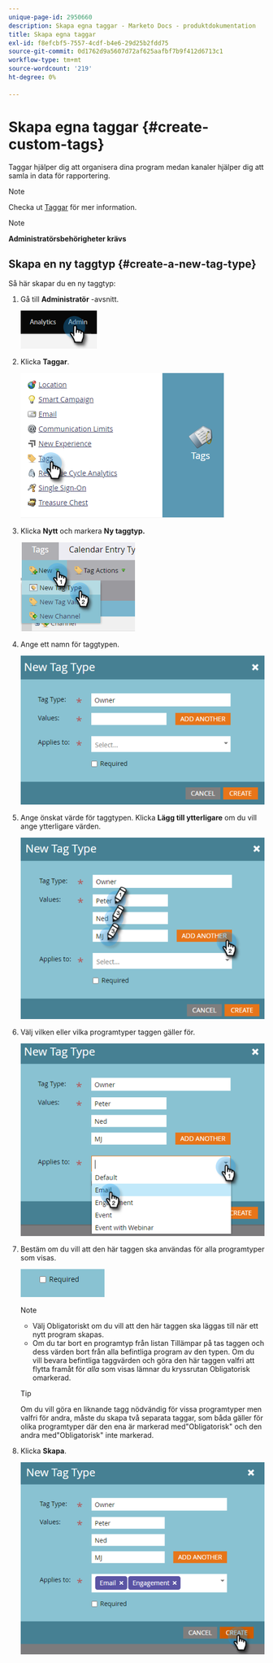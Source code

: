 ```yaml
---
unique-page-id: 2950660
description: Skapa egna taggar - Marketo Docs - produktdokumentation
title: Skapa egna taggar
exl-id: f8efcbf5-7557-4cdf-b4e6-29d25b2fdd75
source-git-commit: 0d1762d9a5607d72af625aafbf7b9f412d6713c1
workflow-type: tm+mt
source-wordcount: '219'
ht-degree: 0%

---
```


# Skapa egna taggar {#create-custom-tags}

Taggar hjälper dig att organisera dina program medan kanaler hjälper dig att samla in data för rapportering.

>[!NOTE]
>
>Checka ut [Taggar](/help/marketo/product-docs/core-marketo-concepts/programs/working-with-programs/understanding-tags.md) för mer information.

>[!NOTE]
>
>**Administratörsbehörigheter krävs**

## Skapa en ny taggtyp {#create-a-new-tag-type}

Så här skapar du en ny taggtyp:

1. Gå till **Administratör** -avsnitt.

   ![](assets/create-custom-tags-1.png)

1. Klicka **Taggar**.

   ![](assets/create-custom-tags-2.png)

1. Klicka **Nytt** och markera **Ny taggtyp.**

   ![](assets/create-custom-tags-3.png)

1. Ange ett namn för taggtypen.

   ![](assets/create-custom-tags-4.png)

1. Ange önskat värde för taggtypen. Klicka **Lägg till ytterligare** om du vill ange ytterligare värden.

   ![](assets/create-custom-tags-5.png)

1. Välj vilken eller vilka programtyper taggen gäller för.

   ![](assets/create-custom-tags-6.png)

1. Bestäm om du vill att den här taggen ska användas för alla programtyper som visas.

   ![](assets/create-custom-tags-7.png)

   >[!NOTE]
   >
   >* Välj Obligatoriskt om du vill att den här taggen ska läggas till när ett nytt program skapas.
   >* Om du tar bort en programtyp från listan Tillämpar på tas taggen och dess värden bort från alla befintliga program av den typen. Om du vill bevara befintliga taggvärden och göra den här taggen valfri att flytta framåt för _alla_ som visas lämnar du kryssrutan Obligatorisk omarkerad.


   >[!TIP]
   >
   >Om du vill göra en liknande tagg nödvändig för vissa programtyper men valfri för andra, måste du skapa två separata taggar, som båda gäller för olika programtyper där den ena är markerad med&quot;Obligatorisk&quot; och den andra med&quot;Obligatorisk&quot; inte markerad.

1. Klicka **Skapa**.

   ![](assets/create-custom-tags-8.png)
